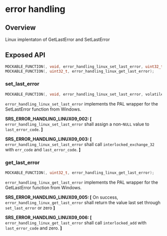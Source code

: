 # error handling

## Overview

Linux implentaton of GetLastError and SetLastError 

## Exposed API

```c
MOCKABLE_FUNCTION(, void, error_handling_linux_set_last_error, uint32_t, err_code);
MOCKABLE_FUNCTION(, uint32_t, error_handling_linux_get_last_error);
```

### set_last_error

```c
MOCKABLE_FUNCTION(, void, error_handling_linux_set_last_error, volatile_atomic int32_t, err_code);
```
`error_handling_linux_set_last_error` implements the PAL wrapper for the SetLastError function from Windows.

**SRS_ERROR_HANDLING_LINUX09_002: [** `error_handling_linux_set_last_error` shall assign a non-`NULL` value to `last_error_code`. **]**

**SRS_ERROR_HANDLING_LINUX09_003: [** `error_handling_linux_set_last_error` shall call `interlocked_exchange_32` with `err_code` and `last_error_code`. **]**

### get_last_error

```c
MOCKABLE_FUNCTION(, uint32_t, error_handling_linux_get_last_error);
```
`error_handling_linux_get_last_error` implements the PAL wrapper for the GetLastError function from Windows.

**SRS_ERROR_HANDLING_LINUX09_005: [** On success, `error_handling_linux_get_last_error` shall return the value last set through `set_last_error` or zero **]**

**SRS_ERROR_HANDLING_LINUX09_006: [** `error_handling_linux_get_last_error` shall call `interlocked_add` with `last_error_code` and zero. **]**


